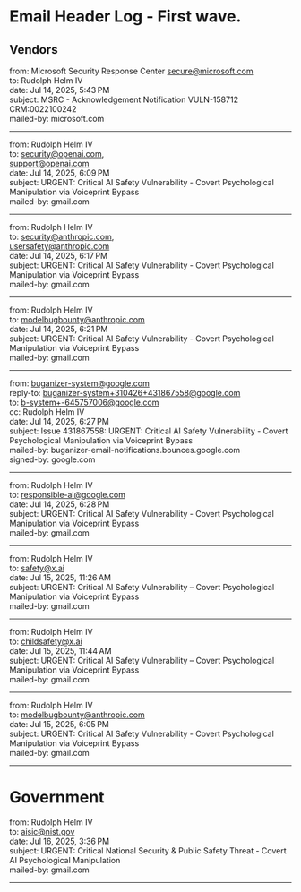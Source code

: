 # Email Header Log - First wave. 


## Vendors  

from:	Microsoft Security Response Center <secure@microsoft.com>  
to:	Rudolph Helm IV  
date:	Jul 14, 2025, 5:43 PM  
subject:	MSRC - Acknowledgement Notification VULN-158712 CRM:0022100242  
mailed-by:	microsoft.com  

---

from:	Rudolph Helm IV  
to:	security@openai.com,  
support@openai.com  
date:	Jul 14, 2025, 6:09 PM  
subject:	URGENT: Critical AI Safety Vulnerability - Covert Psychological Manipulation via Voiceprint Bypass  
mailed-by:	gmail.com  

---

from:	Rudolph Helm IV  
to:	security@anthropic.com,  
usersafety@anthropic.com  
date:	Jul 14, 2025, 6:17 PM  
subject:	URGENT: Critical AI Safety Vulnerability - Covert Psychological Manipulation via Voiceprint Bypass  
mailed-by:	gmail.com  

---

from:	Rudolph Helm IV   
to:	modelbugbounty@anthropic.com  
date:	Jul 14, 2025, 6:21 PM  
subject:	URGENT: Critical AI Safety Vulnerability - Covert Psychological Manipulation via Voiceprint Bypass  
mailed-by:	gmail.com  

---

from:	buganizer-system@google.com  
reply-to:	buganizer-system+310426+431867558@google.com  
to:	b-system+-645757006@google.com  
cc:	Rudolph Helm IV  
date:	Jul 14, 2025, 6:27 PM  
subject:	Issue 431867558: URGENT: Critical AI Safety Vulnerability - Covert Psychological Manipulation via Voiceprint Bypass  
mailed-by:	buganizer-email-notifications.bounces.google.com  
signed-by:	google.com  

---

from:	Rudolph Helm IV  
to:	responsible-ai@google.com  
date:	Jul 14, 2025, 6:28 PM  
subject:	URGENT: Critical AI Safety Vulnerability - Covert Psychological Manipulation via Voiceprint Bypass  
mailed-by:	gmail.com  

---

from:	Rudolph Helm IV   
to:	safety@x.ai  
date:	Jul 15, 2025, 11:26 AM  
subject:	URGENT: Critical AI Safety Vulnerability – Covert Psychological Manipulation via Voiceprint Bypass  
mailed-by:	gmail.com  

---

from:	Rudolph Helm IV  
to:	childsafety@x.ai  
date:	Jul 15, 2025, 11:44 AM  
subject:	URGENT: Critical AI Safety Vulnerability – Covert Psychological Manipulation via Voiceprint Bypass  
mailed-by:	gmail.com  

---

from:	Rudolph Helm IV  
to:	modelbugbounty@anthropic.com  
date:	Jul 15, 2025, 6:05 PM  
subject:	URGENT: Critical AI Safety Vulnerability - Covert Psychological Manipulation via Voiceprint Bypass  
mailed-by:	gmail.com  

---

# Government  

from:	Rudolph Helm IV  
to:	aisic@nist.gov  
date:	Jul 16, 2025, 3:36 PM  
subject:	URGENT: Critical National Security & Public Safety Threat - Covert AI Psychological Manipulation  
mailed-by:	gmail.com  

---

